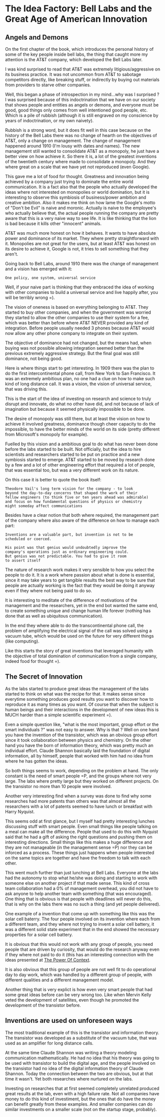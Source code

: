 # The Idea Factory: Bell Labs and the Great Age of American Innovation

## Angels and Demons

On the first chapter of the book, which introduces the personal history
of some of the key people inside bell labs, the thing that caught more
my attention is the AT&T company, which developed the Bell Labs later.

I was kind surprised to read that AT&T was extremely litigious/aggressive
on its business practice. It was not uncommon from AT&T to sabotage competitors
directly, like breaking stuff, or indirectly by buying out materials
from providers to starve other companies.

Well, this began a phase of introspection in my mind...why was I surprised ?
I was surprised because of this indoctrination that we have on our society
that shows people and entities as angels or demons, and everyone must be good,
good things only comes from well intentioned good people, etc. Which is a pile
of rubbish (although it is still engraved on my conscience
by years of indoctrination, or my own naivety).

Rubbish is a strong word, but it does fit well in this case because on the
history of the Bell Labs there was no change of hearth on the objectives
of AT&T, only a change on management. The change of management happened
around 1910 (I'm lousy with dates and names). The new management still
wanted to consolidate AT&T as a monopoly, he just have a better view
on how achieve it. So there it is, a lot of the greatest inventions
of the twentieth century where made to consolidate a monopoly. And they
where great on a scale that we have yet not reproduced (even Google).

This gave me a lot of food for thought. Greatness and innovation being
achieved by a company just trying to dominate the entire world communication.
It is a fact also that the people who actually developed the ideas where
not interested on monopolies or world domination, but it is interesting to
observe this symbiosis of business/power ambition and creative ambition.
Also it makes me think on how lame the Google's motto of "Don't be Evil"
is naive and moronic. Actually is naive to the employee's who actually
believe that, the actual people running the company are pretty aware
that this is a very naive way to see life. It is like thinking that the
lion is bad because it kills other "innocent" animals.

AT&T was much more honest on how it behaves. It wants to have absolute
power and dominance of its market. They where pretty straightforward
with it. Monopolies are not great for the users, but at least AT&T was
honest on its desire to achieve it, Google is not, it tries to sell
something that they aren't.

Going back to Bell Labs, around 1910 there was the change of management
and a vision has emerged with it:

```
One policy, one system, universal service
```

Well, if your naive part is thinking that they embraced the idea of
working with other companies to build a universal service and live
happily after, you will be terribly wrong =).

The vision of oneness is based on everything belonging to AT&T.
They started to buy other companies, and when the government was
worried they started to allow the other companies to use their 
system for a fee, which was better than before where AT&T NEVER
provided any kind of integration. Before people usually needed
3 phones because AT&T would now allow any other phone company
to integrate on their system.

The objective of dominance had not changed, but the means had,
when buying was not possible allowing integration seemed better
than the previous extremely aggressive strategy. But the final goal
was still dominance, not being good.

Here is where things start to get interesting. In 1909 there was the
plan to do the first intercontinental phone call, from New York to
San Francisco. It was an extremely ambitious plan, no one had
a clue on how to make such kind of long distance call.
It was a vision, the vision of universal service, that was driving this.

This is the start of the idea of investing on research and science
to truly disrupt and innovate, do what no other have did, and not because
of lack of imagination but because it seemed physically impossible to be done.

The desire of monopoly was still there, but at least the vision on
how to achieve it involved greatness, dominance though cheer capacity
to do the impossible, to have the better minds of the world on its side
(pretty different from Microsoft's monopoly for example).

Fuelled by this vision and a ambitious goal to do what has never
been done before the labs started to be built. Not officially, but
the idea to hire scientists and researchers started to be put on
practice and a new symbiosis started to emerge. AT&T started to be
moved by research done by a few and a lot of other engineering
effort that required a lot of people, that was essential too, but
was a very different work on its nature.

On this case it is better to quote the book itself:

```
Theodore Vail's long term vision for the company - to look
beyond the day-to-day concerns that shaped the work of their
fellow engineers (to think five or ten years ahead was admirable)
and focus on how fundamental questions of physics or chemistry
might someday affect communications
```

Besides have a clear notion that both where required, the management
part of the company where also aware of the difference on how
to manage each part:

```
Inventions are a valuable part, but invention is not to be
scheduled or coerced.
```
```
His point was that genius would undoubtedly improve the
company's operations just as ordinary engineering could.
But genius was not predictable. You had to give it room
to assert itself
```

The nature of research work makes it very sensible to how
you select the people to do it. It is a work where passion
about what is done is essential, since it may take years
to get tangible results the best way to be sure that
people are actually working is the fact that they would
be doing it anyway even if they where not being paid to do so.

It is interesting to meditate of the difference of motivations
of the management and the researchers, yet in the end bot
wanted the same end, to create something unique and change
human life forever (nothing has done that as well as ubiquitous
communication).

In the end they where able to do the transcontinental phone call,
the problem of amplifying the electrical signal of the call was
solved using a vacuum tube, which would be used on the future
for very different things (like computing).

Like this starts the story of great inventions that leveraged
humanity with the objective of total domination of communication
from a single company, indeed food for thought =).

## The Secret of Innovation

As the labs started to produce great ideas the management of the labs
started to think on what was the recipe for that. It makes sense
since everytime something produces good results you want to discover
how to reproduce it as many times as you want. Of course that when the
subject is human beings and their interactions in the development of
new ideas this is MUCH harder than a simple scientific experiment =).

Even a simple question like, "what is the most important, group effort
or the smart individuals ?" was not easy to answer. Why is that ?
Well on one hand you have the invention of the transistor, which was an
obvious group effort since it took collaboration between physics and
chemistry. On the other hand you have the born of information theory,
which was pretty much an individual effort. Claude Shannon basically
laid the foundation of digital information, all by himself, people that
worked with him had no idea from where he has gotten the ideas.

So both things seems to work, depending on the problem at hand. The only
constant is the need of smart people =P, and the groups where not very
large. The labs where pretty large but they worked on different projects.
On the transistor no more than 10 people were involved.

Another very interesting find when a survey was done to find why some researches
had more patents than others was that almost all the researchers with
a lot of patents seemed to have lunch or breakfast with Harry Nyquist.

This seems odd at first glance, but I myself had pretty interesting lunches
discussing stuff with smart people. Even small things like people talking
on a meal can make all the difference. People that used to do this with
Nyquist said that he had a gift of asking the right questions and pushing
them on interesting directions. Small things like this makes a huge difference
and they are not manageable (in the management sense =P) nor they can
be inforced as a process. These things just happens when people interested
on the same topics are together and have the freedom to talk with each other.

This went much further than just lunching at Bell Labs. Everyone at the labs
had the autonomy to stop what he/she was doing and starting to work with
someone else on another project if that made sense. This kind of cross team
collaboration had a 0% of management overhead, you did not have to ask anyone
to help another team with something (that was encouraged). One thing that
is obvious is that people with deadlines will never do this, that is why
on the labs there was no such a thing (and yet people delivered).

One example of a invention that come up with something like this was the
solar cell baterry. The four people involved on its invention where each
from a different team, and they where not trying to invent a solar cell
battery, it was a different solid state experiment that in the end
showed the necessary properties for a solar cell battery.

It is obvious that this would not work with any group of people, you need
people that are driven by curiosity, that would do the research
anyway even if they where not paid to do it (this has an interesting connection
with the ideas presented at [The Power Of Context](http://www.vpri.org/pdf/m2004001_power.pdf).

It is also obvious that this group of people are not well fit to do operational
day to day work, which was handled by a different group of people, with different
qualities and a different management model.

Another thing that is very explict is how even very smart people that
had some great ideas before can be very wrong too. Like when Mervin Kelly
veted the development of satellites, even though he promoted the development
of the transistor before.

## Inventions are used on unforeseen ways

The most traditional example of this is the transistor and information theory.
The transistor was developed as a substitute of the vacuum tube, that was
used as an amplifier for long distance calls.

At the same time Claude Shannon was writing a theory modeling communication mathematically.
He had no idea that his theory was going to be used with transistor to build the
digital age, and the people involved on the transistor had no idea of the
digital information theory of Claude Shannon. Today the connection between the two
are obvious, but at that time it wasn't. Yet both researches where nurtured on the labs.

Investing on researches that at first seemed completely unrelated produced great results
at the lab, even with a high failure rate. Not all companies have money to do this kind
of investiment, but the ones that do have the money can benefit greatly from these examples.
And smaller companies can do similar investments on a smaller scale (not on the startup
stage, probably).
